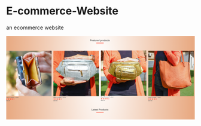 # E-commerce-Website
an ecommerce website 

![](https://raw.githubusercontent.com/Sondo0sMohamed/E-commerce-Website/main/bags.PNG)
